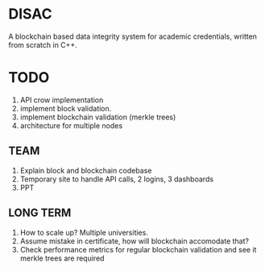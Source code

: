 # DISAC
A blockchain based data integrity system for academic credentials, written from scratch in C++.

# TODO
1. API crow implementation
2. implement block validation.
3. implement blockchain validation (merkle trees)
4. architecture for multiple nodes

## TEAM
1. Explain block and blockchain codebase
2. Temporary site to handle API calls, 2 logins, 3 dashboards
3. PPT

## LONG TERM
1. How to scale up? Multiple universities.
2. Assume mistake in certificate, how will blockchain accomodate that?
3. Check performance metrics for regular blockchain validation and see it merkle trees are required